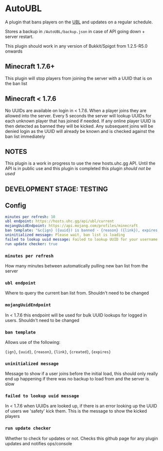 AutoUBL
=======

A plugin that bans players on the [UBL](https://hosts.uhc.gg/ubl) and updates on a regular schedule.

Stores a backup in `/AutoUBL/backup.json` in case of API going down + server restart.

This plugin should work in any version of Bukkit/Spigot from 1.2.5-R5.0 onwards

## Minecraft 1.7.6+

This plugin will stop players from joining the server with a UUID that is on the ban list

## Minecraft < 1.7.6

No UUIDs are available on login in < 1.7.6. When a player joins they are allowed into the server. 
Every 5 seconds the server will lookup UUIDs for each unknown player that has joined if needed. 
If any online player UUID is then detected as banned they will be kicked. Any subsequent joins will
be denied login as the UUID will already be known and is checked against the ban list immediately

## NOTES

This plugin is a work in progress to use the new hosts.uhc.gg API. 
Until the API is in public use and this plugin is completed this plugin *should not be used*

## DEVELOPMENT STAGE: TESTING

## Config

```yaml
minutes per refresh: 10
ubl endpoint: https://hosts.uhc.gg/api/ubl/current
mojangUuidEndpoint: https://api.mojang.com/profiles/minecraft
ban template: "&c{ign} ({uuid}) is banned - {reason} ({link}), expires: {expires}"
uninitialized message: Please wait, ban list is loading
failed to lookup uuid message: Failed to lookup UUID for your username
run update checker: true
```

### `minutes per refresh`

How many minutes between automatically pulling new ban list from the server

### `ubl endpoint`

Where to query the current ban list from. Shouldn't need to be changed

### `mojangUuidEndpoint`

In < 1.7.6 this endpoint will be used for bulk UUID lookups for logged in users. Shouldn't need to be changed

### `ban template`

Allows use of the following:

`{ign}`, `{uuid}`, `{reason}`, `{link}`, `{created}`, `{expires}` 

### `uninitialized message`

Message to show if a user joins before the initial load, this should only really end up happening if there 
was no backup to load from and the server is slow

### `failed to lookup uuid message`

In < 1.7.6 when UUIDs are looked up, if there is an error looking up the UUID of users we 'safety' kick
them. This is the message to show the kicked players

### `run update checker`

Whether to check for updates or not. Checks this github page for any plugin updates and notifies ops/console
